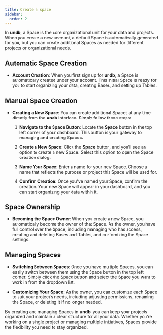 ```yaml
---
title: Create a space
sidebar:
  order: 2
---
```


In **undb**, a Space is the core organizational unit for your data and projects. When you create a new account, a default Space is automatically generated for you, but you can create additional Spaces as needed for different projects or organizational needs.

## Automatic Space Creation

- **Account Creation**: When you first sign up for **undb**, a Space is automatically created under your account. This initial Space is ready for you to start organizing your data, creating Bases, and setting up Tables.

## Manual Space Creation

- **Creating a New Space**: You can create additional Spaces at any time directly from the **undb** interface. Simply follow these steps:

  1. **Navigate to the Space Button**: Locate the **Space** button in the top left corner of your dashboard. This button is your gateway to managing and creating Spaces.

  2. **Create a New Space**: Click the **Space** button, and you'll see an option to create a new Space. Select this option to open the Space creation dialog.

  3. **Name Your Space**: Enter a name for your new Space. Choose a name that reflects the purpose or project this Space will be used for.

  4. **Confirm Creation**: Once you've named your Space, confirm the creation. Your new Space will appear in your dashboard, and you can start organizing your data within it.

## Space Ownership

- **Becoming the Space Owner**: When you create a new Space, you automatically become the owner of that Space. As the owner, you have full control over the Space, including managing who has access, creating and deleting Bases and Tables, and customizing the Space settings.

## Managing Spaces

- **Switching Between Spaces**: Once you have multiple Spaces, you can easily switch between them using the Space button in the top left corner. Simply click the Space button and select the Space you want to work in from the dropdown list.

- **Customizing Your Space**: As the owner, you can customize each Space to suit your project’s needs, including adjusting permissions, renaming the Space, or deleting it if no longer needed.

By creating and managing Spaces in **undb**, you can keep your projects organized and maintain a clear structure for all your data. Whether you’re working on a single project or managing multiple initiatives, Spaces provide the flexibility you need to stay organized.
